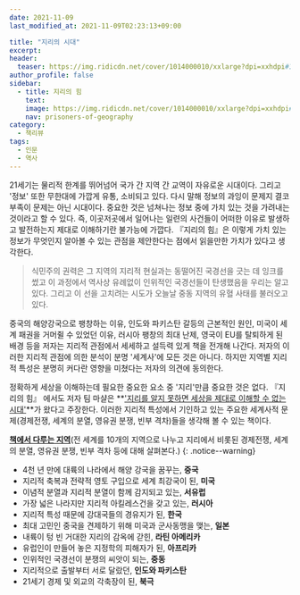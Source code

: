 ```yaml
---
date: 2021-11-09
last_modified_at: 2021-11-09T02:23:13+09:00

title: "지리의 시대"
excerpt:
header:
  teaser: https://img.ridicdn.net/cover/1014000010/xxlarge?dpi=xxhdpi#1
author_profile: false
sidebar:
  - title: 지리의 힘
    text:
    image: https://img.ridicdn.net/cover/1014000010/xxlarge?dpi=xxhdpi#1
    nav: prisoners-of-geography
category:
  - 책리뷰
tags:
  - 인문
  - 역사
---
```

21세기는 물리적 한계를 뛰어넘어 국가 간 지역 간 교역이 자유로운 시대이다. 그리고 '정보' 또한 무한대에 가깝게 유통, 소비되고 있다. 다시 말해 정보의 과잉이 문제지 결코 부족이 문제는 아닌 시대이다. 중요한 것은 넘쳐나는 정보 중에 가치 있는 것을 가려내는 것이라고 할 수 있다. 즉, 이곳저곳에서 일어나는 일련의 사건들이 어떠한 이유로 발생하고 발전하는지 제대로 이해하기란 불가능에 가깝다. 『지리의 힘』은 이렇게 가치 있는 정보가 무엇인지 알아볼 수 있는 관점을 제안한다는 점에서 읽을만한 가치가 있다고 생각한다. 

> 식민주의 권력은 그 지역의 지리적 현실과는 동떨어진 국경선을 긋는 데 잉크를 썼고 이 과정에서 역사상 유례없이 인위적인 국경선들이 탄생했음을 우리는 알고 있다. 그리고 이 선을 고치려는 시도가 오늘날 중동 지역의 유혈 사태를 불러오고 있다. 

중국의 해양강국으로 팽창하는 이유, 인도와 파키스탄 갈등의 근본적인 원인, 미국이 세계 패권을 거머쥘 수 있었던 이유, 러시아 팽창의 최대 난제, 영국이 EU를 탈퇴하게 된 배경 등을 저자는 지리적 관점에서 세세하고 설득력 있게 책을 전개해 나간다. 저자의 이러한 지리적 관점에 의한 분석이 분명 '세계사'에 모든 것은 아니다. 하지만 지역별 지리적 특성은 분명히 커다란 영향을 미쳤다는 저자의 의견에 동의한다. 

정확하게 세상을 이해하는데 필요한 중요한 요소 중 '지리'만큼 중요한 것은 없다. 『지리의 힘』 에서도 저자 팀 마샬은 **<u>'지리를 알지 못하면 세상을 제대로 이해할 수 없는 시대'</u>**가 왔다고 주장한다. 이러한 지리적 특성에서 기인하고 있는 주요한 세계사적 문제(경제전쟁, 세계의 분열, 영유권 분쟁, 빈부 격차)들을 생각해 볼 수 있는 책이다. 

**[책에서 다루는 지역]()**(전 세계를 10개의 지역으로 나누고 지리에서 비롯된 경제전쟁, 세계의 분열, 영유권 분쟁, 빈부 격차 등에 대해 살펴본다.)
{: .notice--warning}

- 4천 년 만에 대륙의 나라에서 해양 강국을 꿈꾸는, **중국**
- 지리적 축복과 전략적 영토 구입으로 세계 최강국이 된, **미국**
- 이념적 분열과 지리적 분열이 함께 감지되고 있는, **서유럽**
- 가장 넓은 나라지만 지리적 아킬레스건을 갖고 있는, **러시아**
- 지리적 특성 때문에 강대국들의 경유지가 된, **한국**
- 최대 고민인 중국을 견제하기 위해 미국과 군사동맹을 맺는, **일본**
- 내륙이 텅 빈 거대한 지리의 감옥에 갇힌, **라틴 아메리카**
- 유럽인이 만들어 놓은 지정학의 피해자가 된, **아프리카**
- 인위적인 국경선이 분쟁의 씨앗이 되는, **중동**
- 지리적으로 출발부터 서로 달랐던, **인도와 파키스탄**
- 21세기 경제 및 외교의 각축장이 된, **북극** 

<img src="https://images.unsplash.com/photo-1502920514313-52581002a659?ixlib=rb-1.2.1&ixid=MnwxMjA3fDB8MHxwaG90by1wYWdlfHx8fGVufDB8fHx8&auto=format&fit=crop&w=2934&q=80" class="align-center" alt="">